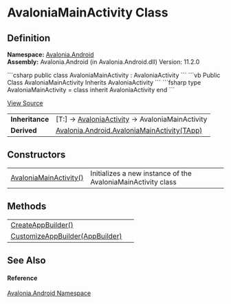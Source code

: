# AvaloniaMainActivity Class




## Definition
**Namespace:** <a href="N_Avalonia_Android">Avalonia.Android</a>  
**Assembly:** Avalonia.Android (in Avalonia.Android.dll) Version: 11.2.0

<Tabs groupId="api-code-preview">
<TabItem value="csharp" label="C#">
```csharp
public class AvaloniaMainActivity : AvaloniaActivity
```
</TabItem>
<TabItem value="vb" label="VB">
```vb
Public Class AvaloniaMainActivity
	Inherits AvaloniaActivity
```
</TabItem>
<TabItem value="fsharp" label="F#">
```fsharp
type AvaloniaMainActivity = 
    class
        inherit AvaloniaActivity
    end
```
</TabItem>
</Tabs>



<a href="https://github.com/AvaloniaUI/Avalonia/tree/master/src/Android/Avalonia.Android/AvaloniaMainActivity.cs" title="View the source code">View Source</a>

<table>
<tr><td><strong>Inheritance</strong></td><td>[T:]  →  <a href="T_Avalonia_Android_AvaloniaActivity">AvaloniaActivity</a>  →  AvaloniaMainActivity</td></tr>
<tr><td><strong>Derived</strong></td><td><a href="T_Avalonia_Android_AvaloniaMainActivity_1">Avalonia.Android.AvaloniaMainActivity(TApp)</a></td></tr>
</table>



## Constructors
<table>
<tr>
<td><a href="M_Avalonia_Android_AvaloniaMainActivity__ctor">AvaloniaMainActivity()</a></td>
<td>Initializes a new instance of the AvaloniaMainActivity class</td>
</tr>
</table>

## Methods
<table>
<tr>
<td><a href="M_Avalonia_Android_AvaloniaMainActivity_CreateAppBuilder">CreateAppBuilder()</a></td>
<td> </td>
</tr>
<tr>
<td><a href="M_Avalonia_Android_AvaloniaMainActivity_CustomizeAppBuilder">CustomizeAppBuilder(AppBuilder)</a></td>
<td> </td>
</tr>
</table>

## See Also


#### Reference
<a href="N_Avalonia_Android">Avalonia.Android Namespace</a>  

